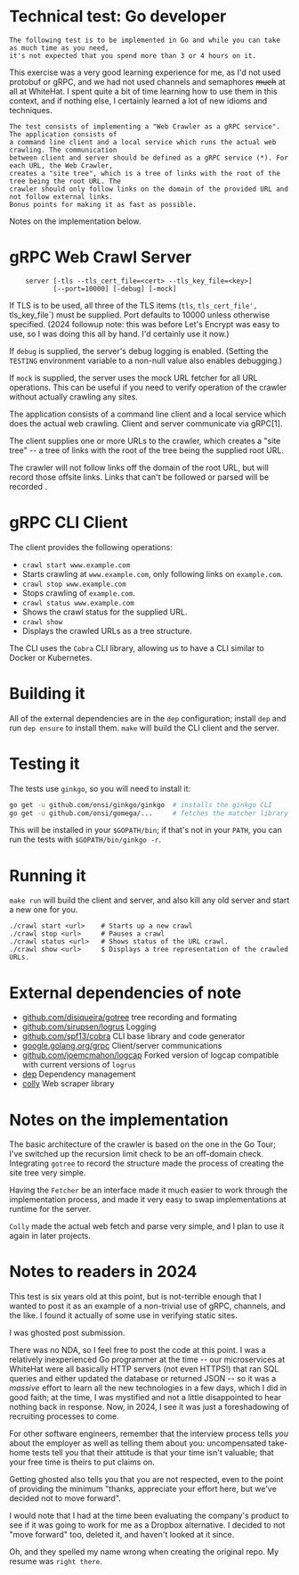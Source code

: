 # Technical test: Go developer
```
The following test is to be implemented in Go and while you can take as much time as you need,
it's not expected that you spend more than 3 or 4 hours on it.
```

This exercise was a very good learning experience for me, as I'd not used protobuf or gRPC, and we had not used channels and semaphores ~~much~~ at all at WhiteHat. I spent quite a bit of time learning how to use them in this context, and if nothing else, I certainly learned a lot of new idioms and techniques.

```
The test consists of implementing a "Web Crawler as a gRPC service". The application consists of
a command line client and a local service which runs the actual web crawling. The communication
between client and server should be defined as a gRPC service (*). For each URL, the Web Crawler,
creates a "site tree", which is a tree of links with the root of the tree being the root URL. The 
crawler should only follow links on the domain of the provided URL and not follow external links.
Bonus points for making it as fast as possible.
```

Notes on the implementation below.

# gRPC Web Crawl Server

```
    server [-tls --tls_cert_file=<cert> --tls_key_file=<key>]
           [--port=10000] [-debug] [-mock]
```

If TLS is to be used, all three of the TLS items (`tls`, `tls_cert_file', `tls_key_file`) must be supplied. Port defaults to 10000 unless otherwise specified. (2024 followup note: this was before Let's Encrypt was easy to use, so I was doing this all by hand. I'd certainly use it now.)

If `debug` is supplied, the server's debug logging is enabled. (Setting the `TESTING` environment variable to a non-null value also enables debugging.)

If `mock` is supplied, the server uses the mock URL fetcher for all URL operations. This can be useful if you need to verify operation of the crawler without actually crawling any sites.

The application consists of a command line client and a local service
which does the actual web crawling. Client and server communicate via gRPC[1].

The client supplies one or more URLs to the crawler, which creates a "site
tree" -- a tree of links with the root of the tree being the supplied root
URL.

The crawler will not follow links off the domain of the root URL, but will 
record those offsite links. Links that can't be followed or parsed will be
recorded .

# gRPC CLI Client

The client provides the following operations:

 - `crawl start www.example.com`
  - Starts crawling at `www.example.com`, only following links on `example.com`.
 - `crawl stop www.example.com`
  - Stops crawling of `example.com`.
 - `crawl status www.example.com`
  - Shows the crawl status for the supplied URL.
 - `crawl show` 
  - Displays the crawled URLs as a tree structure.

The CLI uses the `Cobra` CLI library, allowing us to have a CLI similar to Docker or Kubernetes.

# Building it

All of the external dependencies are in the `dep` configuration; install `dep`
and run `dep ensure` to install them. `make` will build the CLI client and the
server.

# Testing it

The tests use `ginkgo`, so you will need to install it:

```bash
go get -u github.com/onsi/ginkgo/ginkgo  # installs the ginkgo CLI
go get -u github.com/onsi/gomega/...     # fetches the matcher library
```

This will be installed in your `$GOPATH/bin`; if that's not in your `PATH`,
you can run the tests with `$GOPATH/bin/ginkgo -r`.

# Running it

`make run` will build the client and server, and also kill any old server
and start a new one for you.

```
./crawl start <url>    # Starts up a new crawl
./crawl stop <url>     # Pauses a crawl
./crawl status <url>   # Shows status of the URL crawl.
./crawl show <url>     $ Displays a tree representation of the crawled URLs.
```

# External dependencies of note

 - [github.com/disiqueira/gotree](https://github.com/disiqueira/gotree)
   tree recording and formating
 - [github.com/sirupsen/logrus](https://github.com/sirupsen/logrus)
   Logging
 - [github.com/spf13/cobra](https://github.com/spf13/cobra)
   CLI base library and code generator
 - [google.golang.org/grpc](https://google.golang.org/grpc)
   Client/server communications
 - [github.com/joemcmahon/logcap](https://github.com/joemcmahon/logcap)
   Forked version of logcap compatible with current versions of `logrus`
 - [dep](https://github.com/golang/dep)
   Dependency management
 - [colly](http://go-colly.org/)
   Web scraper library

# Notes on the implementation

The basic architecture of the crawler is based on the one in the Go Tour; I've switched up the recursion limit check to be an off-domain check. Integrating `gotree` to record the structure made the process of creating the site tree very simple.

Having the `Fetcher` be an interface made it much easier to work through the implementation process, and made it very easy to swap implementations at runtime for the server. 

`Colly` made the actual web fetch and parse very simple, and I plan to use it again in later projects.

# Notes to readers in 2024

This test is six years old at this point, but is not-terrible enough that I wanted to post it as an example of
a non-trivial use of gRPC, channels, and the like. I found it actually of some use in verifying static sites.

I was ghosted post submission. 

There was no NDA, so I feel free to post the code at this point. I was a relatively
inexperienced Go programmer at the time -- our microservices at WhiteHat were all basically HTTP servers 
(not even HTTPS!) that ran SQL queries and either updated the database or returned JSON -- so it was a 
_massive_ effort to learn all the new technologies in a few days, which I did in good faith; at the time, 
I was mystified and not a little disappointed to hear nothing back in response. Now, in 2024, I see it was 
just a foreshadowing of recruiting processes to come.

For other software engineers, remember that the interview process tells _you_ about the employer
as well as telling them about you: uncompensated take-home tests tell you that their attitude is that your
time isn't valuable; that your free time is theirs to put claims on.

Getting ghosted also tells you that you are not respected, even to the point of
providing the minimum "thanks, appreciate your effort here, but we've decided not to move forward". 

I would note that I had at the time been evaluating the company's product to see if it was going to work for me as 
a Dropbox alternative. I decided to not "move forward" too, deleted it, and haven't looked at it since.

Oh, and they spelled my name wrong when creating the original repo. My resume was `right there`.
